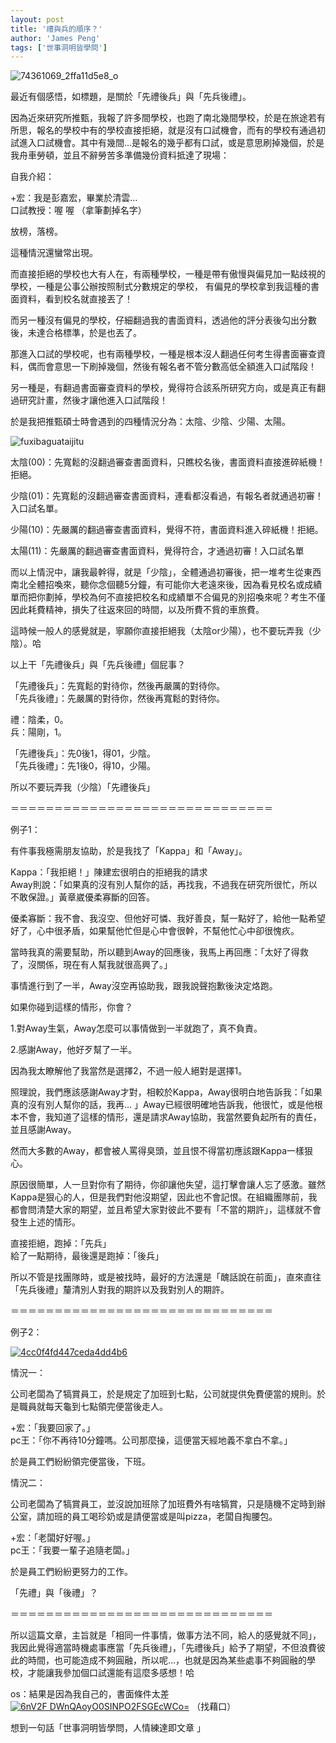 ```yaml
---
layout: post
title: '禮與兵的順序？'
author: 'James Peng'
tags: ['世事洞明皆學問']
---
```


![74361069\_2ffa11d5e8\_o](http://lh4.ggpht.com/_AnTT9cbXdqY/ST1exzLfJlI/AAAAAAAAFuM/CZ9dMUjSLv4/74361069_2ffa11d5e8_o%5B4%5D.jpg?imgmax=800 "74361069_2ffa11d5e8_o")

最近有個感悟，如標題，是關於「先禮後兵」與「先兵後禮」。

因為近來研究所推甄，我報了許多間學校，也跑了南北幾間學校，於是在旅途若有所思，報名的學校中有的學校直接拒絕，就是沒有口試機會，而有的學校有通過初試進入口試機會。其中有幾間…是報名的幾乎都有口試，或是意思刷掉幾個，於是我舟車勞頓，並且不辭勞苦多準備幾份資料抵達了現場：

自我介紹：

+宏：我是彭嘉宏，畢業於清雲…  
口試教授：喔 喔 （拿筆劃掉名字）

放榜，落榜。

這種情況還蠻常出現。

而直接拒絕的學校也大有人在，有兩種學校，一種是帶有傲慢與偏見加一點歧視的學校，一種是公事公辦按照制式分數規定的學校，
有偏見的學校拿到我這種的書面資料，看到校名就直接丟了！

而另一種沒有偏見的學校，仔細翻過我的書面資料，透過他的評分表後勾出分數後，未達合格標準，於是也丟了。

那進入口試的學校呢，也有兩種學校，一種是根本沒人翻過任何考生得書面審查資料，偶而會意思一下刷掉幾個，然後有報名者不管分數高低全額進入口試階段！

另一種是，有翻過書面審查資料的學校，覺得符合該系所研究方向，或是真正有翻過研究計畫，然後才讓他進入口試階段！

於是我把推甄碩士時會遇到的四種情況分為：太陰、少陰、少陽、太陽。

![fuxibaguataijitu](http://lh6.ggpht.com/_AnTT9cbXdqY/ST1eylyK5xI/AAAAAAAAFuQ/RfVhKRXDOgE/fuxibaguataijitu%5B4%5D.jpg?imgmax=800 "fuxibaguataijitu")

太陰(00)：先寬鬆的沒翻過審查書面資料，只瞧校名後，書面資料直接進碎紙機！拒絕。

少陰(01)：先寬鬆的沒翻過審查書面資料，連看都沒看過，有報名者就通過初審！入口試名單。

少陽(10)：先嚴厲的翻過審查書面資料，覺得不符，書面資料進入碎紙機！拒絕。

太陽(11)：先嚴厲的翻過審查書面資料，覺得符合，才通過初審！入口試名單

而以上情況中，讓我最幹得，就是「少陰」，全體通過初審後，把一堆考生從東西南北全體招喚來，聽你念個聽5分鐘，有可能你大老遠來後，因為看見校名或成績單而把你劃掉，學校為何不直接把校名和成績單不合偏見的別招喚來呢？考生不僅因此耗費精神，損失了往返來回的時間，以及所費不貲的車旅費。

這時候一般人的感覺就是，寧願你直接拒絕我（太陰or少陽），也不要玩弄我（少陰）。哈

以上干「先禮後兵」與「先兵後禮」個屁事？

「先禮後兵」：先寬鬆的對待你，然後再嚴厲的對待你。  
「先兵後禮」：先嚴厲的對待你，然後再寬鬆的對待你。

禮：陰柔，0。  
兵：陽剛，1。

「先禮後兵」：先0後1，得01，少陰。  
「先兵後禮」：先1後0，得10，少陽。

所以不要玩弄我（少陰）「先禮後兵」

＝＝＝＝＝＝＝＝＝＝＝＝＝＝＝＝＝＝＝＝＝＝＝＝＝＝＝＝＝＝

例子1：

有件事我極需朋友協助，於是我找了「Kappa」和「Away」。

Kappa：「我拒絕！」陳建宏很明白的拒絕我的請求  
Away則說：「如果真的沒有別人幫你的話，再找我，不過我在研究所很忙，所以不敢保證。」黃章崴優柔寡斷的回答。

優柔寡斷：我不會、我沒空、但他好可憐、我好善良，幫一點好了，給他一點希望好了，心中很矛盾，如果幫他忙但是心中會很幹，不幫他忙心中卻很愧疚。

當時我真的需要幫助，所以聽到Away的回應後，我馬上再回應：「太好了得救了，沒關係，現在有人幫我就很高興了。」

事情進行到了一半，Away沒空再協助我，跟我說聲抱歉後決定烙跑。

如果你碰到這樣的情形，你會？

1.對Away生氣，Away怎麼可以事情做到一半就跑了，真不負責。

2.感謝Away，他好歹幫了一半。

因為我太瞭解他了我當然是選擇2，不過一般人絕對是選擇1。

照理說，我們應該感謝Away才對，相較於Kappa，Away很明白地告訴我：「如果真的沒有別人幫你的話，我再…
」Away已經很明確地告訴我，他很忙，或是他根本不會，我知道了這樣的情形，還是請求Away協助，我當然要負起所有的責任，並且感謝Away。

然而大多數的Away，都會被人罵得臭頭，並且恨不得當初應該跟Kappa一樣狠心。

原因很簡單，人一旦對你有了期待，你卻讓他失望，這打擊會讓人忘了感激。雖然Kappa是狠心的人，但是我們對他沒期望，因此也不會記恨。在組織團隊前，我都會問清楚大家的期望，並且希望大家對彼此不要有「不當的期許」，這樣就不會發生上述的情形。

直接拒絕，跑掉：「先兵」  
給了一點期待，最後還是跑掉：「後兵」

所以不管是找團隊時，或是被找時，最好的方法還是「醜話說在前面」，直來直往「先兵後禮」釐清別人對我的期許以及我對別人的期許。

＝＝＝＝＝＝＝＝＝＝＝＝＝＝＝＝＝＝＝＝＝＝＝＝＝＝＝＝＝＝

例子2：

[![4cc0f4fd447ceda4dd4b6](http://lh5.ggpht.com/_AnTT9cbXdqY/ST1iWRQu8-I/AAAAAAAAFuY/vUkei50cyGM/4cc0f4fd447ceda4dd4b6_thumb%5B1%5D.jpg?imgmax=800 "4cc0f4fd447ceda4dd4b6")](http://lh4.ggpht.com/_AnTT9cbXdqY/ST1iVLquRSI/AAAAAAAAFuU/V6s9iXFThdQ/s1600-h/4cc0f4fd447ceda4dd4b6%5B3%5D.jpg)

情況一：

公司老闆為了犒賞員工，於是規定了加班到七點，公司就提供免費便當的規則。於是職員就每天龜到七點領完便當後走人。

+宏：「我要回家了。」  
pc王：「你不再待10分鐘嗎。公司那麼操，這便當天經地義不拿白不拿。」

於是員工們紛紛領完便當後，下班。

情況二：

公司老闆為了犒賞員工，並沒說加班除了加班費外有啥犒賞，只是隨機不定時到辦公室，請加班的員工喝珍奶或是請便當或是叫pizza，老闆自掏腰包。

+宏：「老闆好好喔。」  
pc王：「我要一輩子追隨老闆。」

於是員工們紛紛更努力的工作。

「先禮」與「後禮」？

＝＝＝＝＝＝＝＝＝＝＝＝＝＝＝＝＝＝＝＝＝＝＝＝＝＝＝＝＝＝

所以這篇文章，主旨就是「相同一件事情，做事方法不同，給人的感覺就不同」，我因此覺得適當時機處事應當「先兵後禮」，「先禮後兵」給予了期望，不但浪費彼此的時間，也可能造成不夠圓融，所以呢…，也就是因為某些處事不夠圓融的學校，才能讓我參加個口試還能有這麼多感想！哈

os：結果是因為我自己的，書面條件太差[![6nV2F
DWnQAoyO0SINPO2FSGEcWCo=](http://lh6.ggpht.com/_AnTT9cbXdqY/ST1jbFtExUI/AAAAAAAAFug/tP1HsMxQho4/6nV2F%2BDWnQAoyO0SINPO2FSGEcWCo%3D_thumb.gif?imgmax=800 "6nV2F DWnQAoyO0SINPO2FSGEcWCo=")](http://lh6.ggpht.com/_AnTT9cbXdqY/ST1jaQLjoRI/AAAAAAAAFuc/aSrmF8C8HOk/s1600-h/6nV2F%2BDWnQAoyO0SINPO2FSGEcWCo%3D%5B2%5D.gif)
（找藉口）

想到一句話「世事洞明皆學問，人情練達即文章 」  

